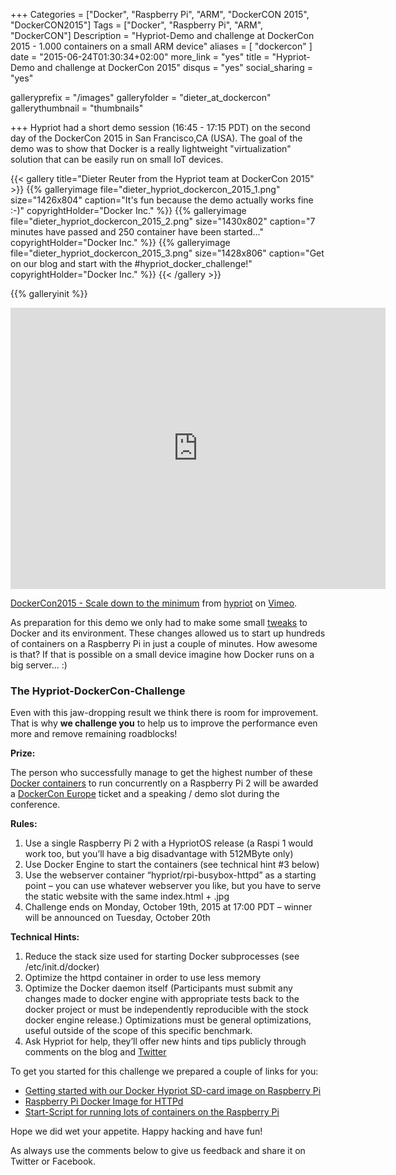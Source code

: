 +++
Categories = ["Docker", "Raspberry Pi", "ARM", "DockerCON 2015", "DockerCON2015"]
Tags = ["Docker", "Raspberry Pi", "ARM", "DockerCON"]
Description = "Hypriot-Demo and challenge at DockerCon 2015 - 1.000 containers on a small ARM device"
aliases = [ "dockercon" ]
date = "2015-06-24T01:30:34+02:00"
more_link = "yes"
title = "Hypriot-Demo and challenge at DockerCon 2015"
disqus = "yes"
social_sharing = "yes"

galleryprefix = "/images"
galleryfolder = "dieter_at_dockercon"
gallerythumbnail = "thumbnails"


+++
Hypriot had a short demo session (16:45 - 17:15 PDT) on the second day of the DockerCon 2015 in San Francisco,CA (USA).
The goal of the demo was to show that Docker is a really lightweight "virtualization" solution that can be easily run on small IoT devices.

<!--more-->

{{< gallery title="Dieter Reuter from the Hypriot team at DockerCon 2015" >}}
{{% galleryimage file="dieter_hypriot_dockercon_2015_1.png" size="1426x804" caption="It's fun because the demo actually works fine :-)" copyrightHolder="Docker Inc." %}}
{{% galleryimage file="dieter_hypriot_dockercon_2015_2.png" size="1430x802" caption="7 minutes have passed and 250 container have been started..." copyrightHolder="Docker Inc." %}}
{{% galleryimage file="dieter_hypriot_dockercon_2015_3.png" size="1428x806" caption="Get on our blog and start with the #hypriot_docker_challenge!" copyrightHolder="Docker Inc." %}}
{{< /gallery >}}

{{% galleryinit %}}

<iframe src="https://player.vimeo.com/video/131966874" width="600" height="450" frameborder="0" webkitallowfullscreen mozallowfullscreen allowfullscreen></iframe> <p><a href="https://vimeo.com/131966874">DockerCon2015 - Scale down to the minimum</a> from <a href="https://vimeo.com/user38425431">hypriot</a> on <a href="https://vimeo.com">Vimeo</a>.</p>

As preparation for this demo we only had to make some small [tweaks](https://github.com/docker/docker/compare/master...hypriot:optional_userland_proxy) to Docker and its environment.
These changes allowed us to start up hundreds of containers on a Raspberry Pi in just a couple of minutes. How awesome is that?
If that is possible on a small device imagine how Docker runs on a big server... :)

### The Hypriot-DockerCon-Challenge
Even with this jaw-dropping result we think there is room for improvement.
That is why __we challenge you__ to help us to improve the performance even more and remove remaining roadblocks!

**Prize:**

The person who successfully manage to get the highest number of these [Docker containers](https://registry.hub.docker.com/u/hypriot/rpi-busybox-httpd/) to run concurrently on a Raspberry Pi 2 will be awarded a [DockerCon Europe](http://europe.dockercon.com) ticket and a speaking / demo slot during the conference.

**Rules:**

1. Use a single Raspberry Pi 2 with a HypriotOS release (a Raspi 1 would work too, but you’ll have a big disadvantage with 512MByte only)
2. Use Docker Engine to start the containers (see technical hint #3 below)
3. Use the webserver container “hypriot/rpi-busybox-httpd” as a starting point – you can use whatever webserver you like, but you have to serve the static website with the same index.html + .jpg
4. Challenge ends on Monday, October 19th, 2015 at 17:00 PDT – winner will be announced on Tuesday, October 20th

**Technical Hints:**

1. Reduce the stack size used for starting Docker subprocesses (see /etc/init.d/docker)
2. Optimize the httpd container in order to use less memory
3. Optimize the Docker daemon itself (Participants must submit any changes made to docker engine with appropriate tests back to the docker project or must be independently reproducible with the stock docker engine release.) Optimizations must be general optimizations, useful outside of the scope of this specific benchmark.
4. Ask Hypriot for help, they’ll offer new hints and tips publicly through comments on the blog and [Twitter](https://twitter.com/HypriotTweets)


To get you started for this challenge we prepared a couple of links for you:

- [Getting started with our Docker Hypriot SD-card image on Raspberry Pi](https://blog.hypriot.com/getting-started)
- [Raspberry Pi Docker Image for HTTPd](https://github.com/hypriot/rpi-busybox-httpd)
- [Start-Script for running lots of containers on the Raspberry Pi](https://github.com/hypriot/rpi-busybox-httpd/blob/master/start-webservers.sh)

Hope we did wet your appetite. Happy hacking and have fun!

As always use the comments below to give us feedback and share it on Twitter or Facebook.
